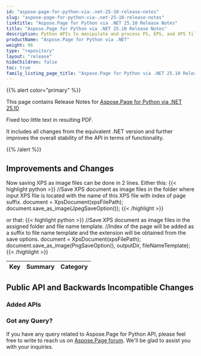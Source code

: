 ```yaml
---
id: "aspose-page-for-python-via-.net-25-10-release-notes"
slug: "aspose-page-for-python-via-.net-25-10-release-notes"
linktitle: "Aspose.Page for Python via .NET 25.10 Release Notes"
title: "Aspose.Page for Python via .NET 25.10 Release Notes"
description: Python APIs to manipulate and process PS, EPS, and XPS files. This page contains new Aspose.Page for Python via .NET features, enhancement, and bug fixes in 2025, version 25.10.
productName: "Aspose.Page for Python via .NET"
weight: 96
type: "repository"
layout: "release"
hideChildren: false
toc: true
family_listing_page_title: "Aspose.Page for Python via .NET 25.10 Release Notes"
---
```


{{% alert color="primary" %}}

This page contains Release Notes for [Aspose.Page for Python via .NET 25.10](https://pypi.org/project/aspose-page/)

Fixed too little text in resulting PDF.

It includes all changes from the equivalent .NET version and further improves the overall stability of the API in terms of functionality.

{{% /alert %}}
## **Improvements and Changes**
Now saving XPS as image files can be done in 2 lines.
Either this:
{{< highlight python >}}
//Save XPS document as image files in the folder where input XPS file is located with the name of this XPS file with index of page suffix.
document = XpsDocument(xpsFilePath);
document.save_as_image(JpegSaveOption());
{{< /highlight >}}

or that:
{{< highlight python >}}
//Save XPS document as image files in the assigned folder and file name template.
//Index of the page will be added as a suffix to file name template and the extension will be obtained from the save options. 
document = XpsDocument(xpsFilePath);
document.save_as_image(PngSaveOption(), outputDir, fileNameTemplate);
{{< /highlight >}}

|**Key**|**Summary**|**Category**|
| :- | :- | :- |
 ## **Public API and Backwards Incompatible Changes**
### **Added APIs**

### **Got any Query?**
If you have any query related to Aspose.Page for Python API, please feel free to write to reach us on [Aspose.Page forum](https://forum.aspose.com/c/page/). We'll be glad to assist you with your inquiries.